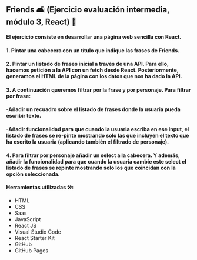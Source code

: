 ## Friends 🛋️ (Ejercicio evaluación intermedia, módulo 3, React) 💫
#### El ejercicio consiste en desarrollar una página web sencilla con React.
#### 1. Pintar una cabecera con un título que indique las frases de Friends.
#### 2. Pintar un listado de frases inicial a través de una API. Para ello, hacemos petición a la API con un fetch desde React. Posteriormente, generamos el HTML de la página con los datos que nos ha dado la API. 
#### 3. A continuación queremos filtrar por la frase y por personaje. Para filtrar por frase:
#### -Añadir un recuadro sobre el listado de frases donde la usuaria pueda escribir texto.
#### -Añadir funcionalidad para que cuando la usuaria escriba en ese input, el listado de frases se re-pinte mostrando solo las que incluyen el texto que ha escrito la usuaria (aplicando también el filtrado de personaje).
#### 4. Para filtrar por personaje añadir un select a la cabecera. Y además, añadir la funcionalidad para que cuando la usuaria cambie este select el listado de frases se repinte mostrando solo los que coincidan con la opción seleccionada.

#### Herramientas utilizadas ⚒️:

- HTML
- CSS
- Saas
- JavaScript
- React JS
- Visual Studio Code
- React Starter Kit
- GitHub
- GitHub Pages



